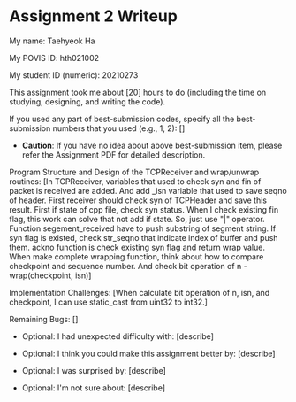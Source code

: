 Assignment 2 Writeup
=============

My name: Taehyeok Ha

My POVIS ID: hth021002

My student ID (numeric): 20210273

This assignment took me about [20] hours to do (including the time on studying, designing, and writing the code).

If you used any part of best-submission codes, specify all the best-submission numbers that you used (e.g., 1, 2): []

- **Caution**: If you have no idea about above best-submission item, please refer the Assignment PDF for detailed description.

Program Structure and Design of the TCPReceiver and wrap/unwrap routines:
[In TCPReceiver, variables that used to check syn and fin of packet is received are added. And add _isn variable that used to save seqno of header. First receiver should check syn of TCPHeader and save this result. First if state of cpp file, check syn status. When I check existing fin flag, this work can solve that not add if state. So, just use "|" operator. Function segement_received have to push substring of segment string. If syn flag is existed, check str_seqno that indicate index of buffer and push them. ackno function is check existing syn flag and return wrap value. When make complete wrapping function, think about how to compare checkpoint and sequence number. And check bit operation of n - wrap(checkpoint, isn)]

Implementation Challenges:
[When calculate bit operation of n, isn, and checkpoint, I can use static_cast from uint32 to int32.]

Remaining Bugs:
[]

- Optional: I had unexpected difficulty with: [describe]

- Optional: I think you could make this assignment better by: [describe]

- Optional: I was surprised by: [describe]

- Optional: I'm not sure about: [describe]
